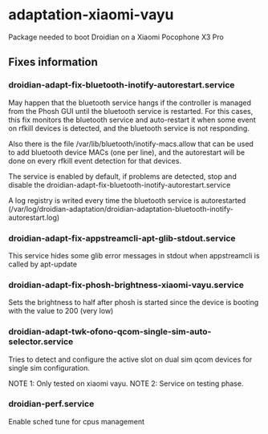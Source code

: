 # adaptation-xiaomi-vayu
Package needed to boot Droidian on a Xiaomi Pocophone X3 Pro

## Fixes information

### droidian-adapt-fix-bluetooth-inotify-autorestart.service
May happen that the bluetooth service hangs if the controller is managed from the Phosh GUI until the bluetooth service is restarted.
For this cases, this fix monitors the bluetooth service and auto-restart it when some event on rfkill devices is detected, and the bluetooth service is not responding. 

Also there is the file /var/lib/bluetooth/inotify-macs.allow that can be used to add bluetooth device MACs (one per line), and the autorestart will be done on every rfkill event detection for that devices.

The service is enabled by default, if problems are detected, stop and disable the droidian-adapt-fix-bluetooth-inotify-autorestart.service

A log registry is writed every time the bluetooth service is autorestarted (/var/log/droidian-adaptation/droidian-adaptation-bluetooth-inotify-autorestart.log)

### droidian-adapt-fix-appstreamcli-apt-glib-stdout.service
This service hides some glib error messages in stdout when appstreamcli is called by apt-update

### droidian-adapt-fix-phosh-brightness-xiaomi-vayu.service
Sets the brightness to half after phosh is started since the device is booting with the value to 200 (very low)

### droidian-adapt-twk-ofono-qcom-single-sim-auto-selector.service
Tries to detect and configure the active slot on dual sim qcom devices for single sim configuration.

NOTE 1: Only tested on xiaomi vayu.
NOTE 2: Service on testing phase.

### droidian-perf.service
Enable sched tune for cpus management
